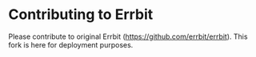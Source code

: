 # Contributing to Errbit

Please contribute to original Errbit (https://github.com/errbit/errbit).
This fork is here for deployment purposes.
